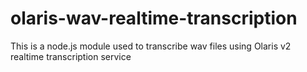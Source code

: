 # olaris-wav-realtime-transcription
This is a node.js module used to transcribe wav files using Olaris v2 realtime transcription service
